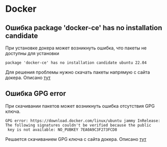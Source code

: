 # Docker

## Ошибка package 'docker-ce' has no installation candidate

При установке докера может возникнуть ошибка, что пакеты не доступны для установки
```
package 'docker-ce' has no installation candidate ubuntu 22.04
```
Для решения проблемы нужно скачать пакеты напрямую с сайта докера. Описано [тут](https://askubuntu.com/questions/1468289/docker-install-error)


## Ошибка GPG error
При скачивании пакетов может возникнуть ошибка отсутствия GPG ключа. 
```
GPG error: https://download.docker.com/linux/ubuntu jammy InRelease:
The following signatures couldn't be verified because the public
 key is not available: NO_PUBKEY 7EA0A9C3F273FCD8
```

Решается скачиванием GPG ключа с сайта докера. Описано [тут](https://stackoverflow.com/a/69986013)
